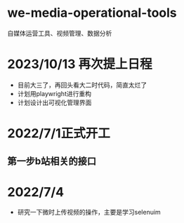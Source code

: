 # we-media-operational-tools
自媒体运营工具、视频管理、数据分析

# 2023/10/13 再次提上日程
- 目前大三了，再回头看大二时代码，简直太烂了
- 计划用playwright进行重构
- 计划设计出可视化管理界面

# 2022/7/1正式开工
## 第一步b站相关的接口

# 2022/7/4
- 研究一下微时上传视频的操作，主要是学习selenuim